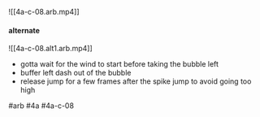 ![[4a-c-08.arb.mp4]]



#### alternate
![[4a-c-08.alt1.arb.mp4]]

* gotta wait for the wind to start before taking the bubble left
* buffer left dash out of the bubble
* release jump for a few frames after the spike jump to avoid going too high

#arb #4a #4a-c-08


